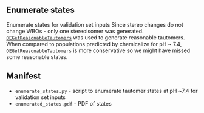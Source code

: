 ## Enumerate states

Enumerate states for validation set inputs
Since stereo changes do not change WBOs - only one stereoisomer was generated. 
[`OEGetReasonableTautomers`](https://docs.eyesopen.com/toolkits/python/quacpactk/OEProtonFunctions/OEGetReasonableTautomers.html#OEProton::OEGetReasonableTautomers)
was used to generate reasonable tautomers. When compared to populations predicted
by chemicalize for pH ~ 7.4, `OEGetReasonableTautomers` is more conservative so we might have 
missed some reasonable states. 

## Manifest
* `enumerate_states.py` - script to enumerate tautomer states at pH ~7.4 for validation set inputs
* `enumerated_states.pdf` - PDF of states

